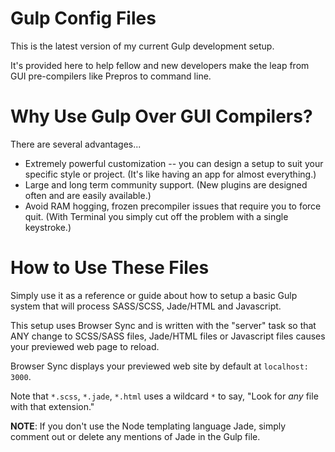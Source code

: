 # Gulp Config Files

This is the latest version of my current Gulp development setup.

It's provided here to help fellow and new developers make the leap from GUI pre-compilers like Prepros to command line.

# Why Use Gulp Over GUI Compilers?

There are several advantages...

* Extremely powerful customization -- you can design a setup to suit your specific style or project.  (It's like having an app for almost everything.)
* Large and long term community support. (New plugins are designed often and are easily available.)
* Avoid RAM hogging, frozen precompiler issues that require you to force quit.  (With Terminal you simply cut off the problem with a single keystroke.)

# How to Use These Files

Simply use it as a reference or guide about how to setup a basic Gulp system that will process SASS/SCSS, Jade/HTML and Javascript.

This setup uses Browser Sync and is written with the "server" task so that ANY change to SCSS/SASS files, Jade/HTML files or Javascript files causes your previewed web page to reload.

Browser Sync displays your previewed web site by default at `localhost: 3000`.

Note that `*.scss`, `*.jade`, `*.html` uses a wildcard `*` to say, "Look for *any* file with that extension."

**NOTE**:  If you don't use the Node templating language Jade, simply comment out or delete any mentions of Jade in the Gulp file.